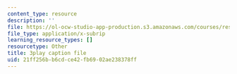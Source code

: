```yaml
---
content_type: resource
description: ''
file: https://ol-ocw-studio-app-production.s3.amazonaws.com/courses/res-18-009-learn-differential-equations-up-close-with-gilbert-strang-and-cleve-moler-fall-2015/21ff256bb6cdce42fb6902ae238378ff_xCCeV-glFdM.srt
file_type: application/x-subrip
learning_resource_types: []
resourcetype: Other
title: 3play caption file
uid: 21ff256b-b6cd-ce42-fb69-02ae238378ff
---
```

